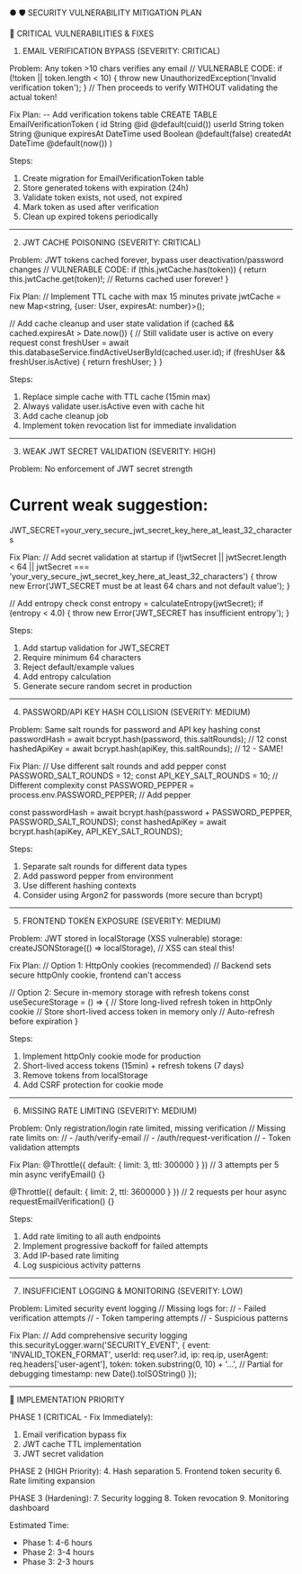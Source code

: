 ● 🛡️ SECURITY VULNERABILITY MITIGATION PLAN

  🚨 CRITICAL VULNERABILITIES & FIXES

  1. EMAIL VERIFICATION BYPASS (SEVERITY: CRITICAL)

  Problem: Any token >10 chars verifies any email
  // VULNERABLE CODE:
  if (!token || token.length < 10) {
    throw new UnauthorizedException('Invalid verification token');
  }
  // Then proceeds to verify WITHOUT validating the actual token!

  Fix Plan:
  -- Add verification tokens table
  CREATE TABLE EmailVerificationToken (
    id String @id @default(cuid())
    userId String
    token String @unique
    expiresAt DateTime
    used Boolean @default(false)
    createdAt DateTime @default(now())
  )

  Steps:
  1. Create migration for EmailVerificationToken table
  2. Store generated tokens with expiration (24h)
  3. Validate token exists, not used, not expired
  4. Mark token as used after verification
  5. Clean up expired tokens periodically

  ---
  2. JWT CACHE POISONING (SEVERITY: CRITICAL)

  Problem: JWT tokens cached forever, bypass user deactivation/password changes
  // VULNERABLE CODE:
  if (this.jwtCache.has(token)) {
    return this.jwtCache.get(token)!; // Returns cached user forever!
  }

  Fix Plan:
  // Implement TTL cache with max 15 minutes
  private jwtCache = new Map<string, {user: User, expiresAt: number}>();

  // Add cache cleanup and user state validation
  if (cached && cached.expiresAt > Date.now()) {
    // Still validate user is active on every request
    const freshUser = await this.databaseService.findActiveUserById(cached.user.id);
    if (freshUser && freshUser.isActive) {
      return freshUser;
    }
  }

  Steps:
  1. Replace simple cache with TTL cache (15min max)
  2. Always validate user.isActive even with cache hit
  3. Add cache cleanup job
  4. Implement token revocation list for immediate invalidation

  ---
  3. WEAK JWT SECRET VALIDATION (SEVERITY: HIGH)

  Problem: No enforcement of JWT secret strength
  # Current weak suggestion:
  JWT_SECRET=your_very_secure_jwt_secret_key_here_at_least_32_characters

  Fix Plan:
  // Add secret validation at startup
  if (!jwtSecret || jwtSecret.length < 64 || jwtSecret ===
  'your_very_secure_jwt_secret_key_here_at_least_32_characters') {
    throw new Error('JWT_SECRET must be at least 64 chars and not default value');
  }

  // Add entropy check
  const entropy = calculateEntropy(jwtSecret);
  if (entropy < 4.0) {
    throw new Error('JWT_SECRET has insufficient entropy');
  }

  Steps:
  1. Add startup validation for JWT_SECRET
  2. Require minimum 64 characters
  3. Reject default/example values
  4. Add entropy calculation
  5. Generate secure random secret in production

  ---
  4. PASSWORD/API KEY HASH COLLISION (SEVERITY: MEDIUM)

  Problem: Same salt rounds for password and API key hashing
  const passwordHash = await bcrypt.hash(password, this.saltRounds); // 12
  const hashedApiKey = await bcrypt.hash(apiKey, this.saltRounds); // 12 - SAME!

  Fix Plan:
  // Use different salt rounds and add pepper
  const PASSWORD_SALT_ROUNDS = 12;
  const API_KEY_SALT_ROUNDS = 10; // Different complexity
  const PASSWORD_PEPPER = process.env.PASSWORD_PEPPER; // Add pepper

  const passwordHash = await bcrypt.hash(password + PASSWORD_PEPPER, PASSWORD_SALT_ROUNDS);
  const hashedApiKey = await bcrypt.hash(apiKey, API_KEY_SALT_ROUNDS);

  Steps:
  1. Separate salt rounds for different data types
  2. Add password pepper from environment
  3. Use different hashing contexts
  4. Consider using Argon2 for passwords (more secure than bcrypt)

  ---
  5. FRONTEND TOKEN EXPOSURE (SEVERITY: MEDIUM)

  Problem: JWT stored in localStorage (XSS vulnerable)
  storage: createJSONStorage(() => localStorage), // XSS can steal this!

  Fix Plan:
  // Option 1: HttpOnly cookies (recommended)
  // Backend sets secure httpOnly cookie, frontend can't access

  // Option 2: Secure in-memory storage with refresh tokens
  const useSecureStorage = () => {
    // Store long-lived refresh token in httpOnly cookie
    // Store short-lived access token in memory only
    // Auto-refresh before expiration
  }

  Steps:
  1. Implement httpOnly cookie mode for production
  2. Short-lived access tokens (15min) + refresh tokens (7 days)
  3. Remove tokens from localStorage
  4. Add CSRF protection for cookie mode

  ---
  6. MISSING RATE LIMITING (SEVERITY: MEDIUM)

  Problem: Only registration/login rate limited, missing verification
  // Missing rate limits on:
  // - /auth/verify-email
  // - /auth/request-verification
  // - Token validation attempts

  Fix Plan:
  @Throttle({ default: { limit: 3, ttl: 300000 } }) // 3 attempts per 5 min
  async verifyEmail() {}

  @Throttle({ default: { limit: 2, ttl: 3600000 } }) // 2 requests per hour
  async requestEmailVerification() {}

  Steps:
  1. Add rate limiting to all auth endpoints
  2. Implement progressive backoff for failed attempts
  3. Add IP-based rate limiting
  4. Log suspicious activity patterns

  ---
  7. INSUFFICIENT LOGGING & MONITORING (SEVERITY: LOW)

  Problem: Limited security event logging
  // Missing logs for:
  // - Failed verification attempts
  // - Token tampering attempts
  // - Suspicious patterns

  Fix Plan:
  // Add comprehensive security logging
  this.securityLogger.warn('SECURITY_EVENT', {
    event: 'INVALID_TOKEN_FORMAT',
    userId: req.user?.id,
    ip: req.ip,
    userAgent: req.headers['user-agent'],
    token: token.substring(0, 10) + '...', // Partial for debugging
    timestamp: new Date().toISOString()
  });

  ---
  🔧 IMPLEMENTATION PRIORITY

  PHASE 1 (CRITICAL - Fix Immediately):
  1. Email verification bypass fix
  2. JWT cache TTL implementation
  3. JWT secret validation

  PHASE 2 (HIGH Priority):
  4. Hash separation
  5. Frontend token security
  6. Rate limiting expansion

  PHASE 3 (Hardening):
  7. Security logging
  8. Token revocation
  9. Monitoring dashboard

  Estimated Time:
  - Phase 1: 4-6 hours
  - Phase 2: 3-4 hours
  - Phase 3: 2-3 hours